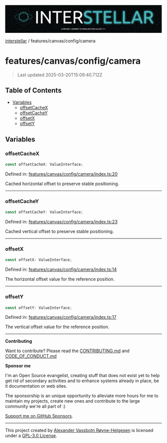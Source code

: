 <div><img alt="SPECCER logo" src="https://raw.githubusercontent.com/phun-ky/interstellar/main/public/interstellar-header.png" style="max-height:120px;"/></div>

[interstellar](../../../README.md) / features/canvas/config/camera

# features/canvas/config/camera

> Last updated 2025-03-20T15:09:40.712Z

## Table of Contents

- [Variables](#variables)
  - [offsetCacheX](#offsetcachex)
  - [offsetCacheY](#offsetcachey)
  - [offsetX](#offsetx)
  - [offsetY](#offsety)

## Variables

### offsetCacheX

```ts
const offsetCacheX: ValueInterface;
```

Defined in:
[features/canvas/config/camera/index.ts:20](https://github.com/phun-ky/interstellar/blob/main/src/features/canvas/config/camera/index.ts#L20)

Cached horizontal offset to preserve stable positioning.

---

### offsetCacheY

```ts
const offsetCacheY: ValueInterface;
```

Defined in:
[features/canvas/config/camera/index.ts:23](https://github.com/phun-ky/interstellar/blob/main/src/features/canvas/config/camera/index.ts#L23)

Cached vertical offset to preserve stable positioning.

---

### offsetX

```ts
const offsetX: ValueInterface;
```

Defined in:
[features/canvas/config/camera/index.ts:14](https://github.com/phun-ky/interstellar/blob/main/src/features/canvas/config/camera/index.ts#L14)

The horizontal offset value for the reference position.

---

### offsetY

```ts
const offsetY: ValueInterface;
```

Defined in:
[features/canvas/config/camera/index.ts:17](https://github.com/phun-ky/interstellar/blob/main/src/features/canvas/config/camera/index.ts#L17)

The vertical offset value for the reference position.

---

**Contributing**

Want to contribute? Please read the
[CONTRIBUTING.md](https://github.com/phun-ky/interstellar/blob/main/CONTRIBUTING.md)
and
[CODE_OF_CONDUCT.md](https://github.com/phun-ky/interstellar/blob/main/CODE_OF_CONDUCT.md)

**Sponsor me**

I'm an Open Source evangelist, creating stuff that does not exist yet to help
get rid of secondary activities and to enhance systems already in place, be it
documentation or web sites.

The sponsorship is an unique opportunity to alleviate more hours for me to
maintain my projects, create new ones and contribute to the large community
we're all part of :)

[Support me on GitHub Sponsors](https://github.com/sponsors/phun-ky).

---

This project created by [Alexander Vassbotn Røyne-Helgesen](http://phun-ky.net)
is licensed under a
[GPL-3.0 License](https://choosealicense.com/licenses/gpl-3.0/).
